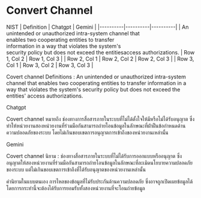 # Convert Channel

NIST
| Definition | Chatgpt | Gemini |
|----------|----------|----------|
| An unintended or unauthorized intra-system channel that <br>enables two cooperating entities to transfer <br>information in a way that violates the system's<br> security policy but does not exceed the entitiesaccess authorizations. | Row 1, Col 2 | Row 1, Col 3 |
| Row 2, Col 1 | Row 2, Col 2 | Row 2, Col 3 |
| Row 3, Col 1 | Row 3, Col 2 | Row 3, Col 3 |

Covert channel
  Definitions : An unintended or unauthorized intra-system channel that enables two cooperating entities to transfer information 
in a way that violates the system's security policy but does not exceed the entities' access authorizations.

Chatgpt

Covert channel
  หมายถึง ช่องทางการสื่อสารภายในระบบที่ไม่ได้ตั้งใจให้มีหรือไม่ได้รับอนุญาต 
ซึ่งทำให้หน่วยงานสองหน่วยงานที่ร่วมมือกันสามารถถ่ายโอนข้อมูลในลักษณะที่ฝ่าฝืนข้อกำหนดด้านความปลอดภัยของระบบ 
โดยไม่เกินขอบเขตการอนุญาตการเข้าถึงของหน่วยงานเหล่านั้น

Gemini

Covert channel
  นิยาม : ช่องทางสื่อสารภายในระบบที่ไม่ได้รับการออกแบบหรืออนุญาต 
ซึ่งอนุญาตให้สองหน่วยงานที่ร่วมมือกันสามารถถ่ายโอนข้อมูลในลักษณะที่ละเมิดนโยบายความปลอดภัยของระบบ 
แต่ไม่เกินขอบเขตการเข้าถึงที่ได้รับอนุญาตของหน่วยงานเหล่านั้น

คำนิยามในแบบตนเอง
  การไหลของข้อมูลที่ไม่รับประกันด้านความปลอดภัย ซึ่งอาจถูกเปิดเผยข้อมูลได้ 
  โดยการกระทำนี้จะต้องได้รับการยอมรับทั้งสองหน่วยงานที่จะโอนถ่ายข้อมูล
